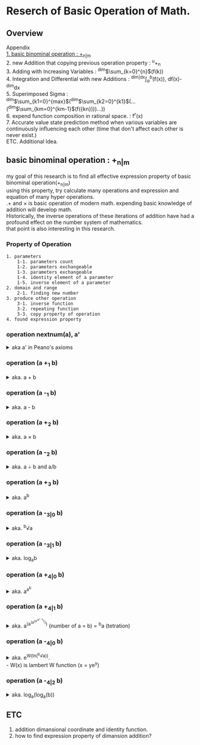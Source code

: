 # Reserch of Basic Operation of Math.

## Overview
Appendix   
    [1. basic binominal operation : +<sub>n|m</sub>](#basic-binominal-operation--nm)   
    2. new Addition that copying previous operation property : <sup>u</sup>+<sub>n</sub>  
    3. Adding with Increasing Variables : <sup>dim</sup>$\sum_{k=0}^{n}$(f(k))   
    4. Integration and Differential with new Additions : <sup>dim|dx</sup>$\int_a^b$(f(x)), df(x)-<sup>dim</sup>dx   
    5. Superimposed Sigma : <sup>dim</sup>$\sum_{k1=0}^{max}$(<sup>dim</sup>$\sum_{k2=0}^{k1}$(...(<sup>dim</sup>$\sum_{km=0}^{km-1}$(f({kn})))...))   
    6. expend function composition in rational space. : f<sup>r</sup>(x)    
    7. Accurate value state prediction method when various variables are continuously influencing each other (time that don't affect each other is never exist.)   
    ETC. Additional Idea.    

## basic binominal operation : +<sub>n|m</sub>

my goal of this research is to find all effective expression property of basic binominal operation(+<sub>n|m</sub>)   
using this property, try calculate many operations and expression and equation of many hyper operations.   
.+ and × is basic operation of modern math. expending basic knowledge of addition will develop math.     
Historically, the inverse operations of these iterations of addition have had a profound effect on the number system of mathematics.    
that point is also interesting in this research.

### Property of Operation
    1. parameters
        1-1. parameters count
        1-2. parameters exchangeable
        1-3. parameters exchangeable
        1-4. identity element of a parameter
        1-5. inverse element of a parameter
    2. domain and range
        2-1. finding new number
    3. produce other operation
        3-1. inverse function
        3-2. repeating function
        3-3. copy property of operation
    4. found expression property
   

### operation nextnum(a), a'
<details><summary>aka a' in Peano's axioms</summary>

1. parameter
param count = 1      
stackable = true      
2. domain and range : natural number (positive integer)   
3. produce other operation   
repeating function : [+<sub>1</sub>](#operation-a-1-b) defined by [a + b = a_ꭢR<sup>b</sup>[']]   
</details>


### operation (a +<sub>1</sub> b)   
<details><summary>aka. a + b</summary>

1. parameter
param count = 2   
exchangeable = true   
stackable = true   
identity element = 0   
inverse element : b = 0 -<sub>1</sub> a = -a   
2. domain and range : 0 and natural number (unsigned integer)
3. produce other operation   
inverse function : [-<sub>1</sub>](#operation-a--1-b)   
repeating function : [+<sub>2</sub>](#operation-a-2-b) defined by [a +<sub>2</sub> b = ꭢR<sup>b</sup>[+ a]]   
</details>

### operation (a -<sub>1</sub> b)   
<details><summary>aka. a - b</summary>
   
1. parameter
param count = 2   
exchangeable = false   
stackable = false   
identity element = 0   
inverse element : b = a   
2. domain and range : integer   
find new number : negative integer
    - produce by [B - S = -(B-S)] {B > S}
3. produce other operation   
</details>

### operation (a +<sub>2</sub> b)   
<details><summary>aka. a × b</summary>

1. parameter
param count = 2   
exchangeable = true   
stackable = true   
identity element = 1   
inverse element : b = 1 -<sub>2</sub> a = 1/a   
2. domain and range : integer
3. produce other operation   
inverse function : [-<sub>2</sub>](#operation-a--2-b)   
repeating function : [+<sub>3</sub>](#operation-a-3-b) defined by [a +<sub>2</sub> b = 1_ꭢR<sup>b</sup>[* a]]   
</details>

### operation (a -<sub>2</sub> b)   
<details><summary>aka. a ÷ b and a/b</summary>

1. parameter
param count = 2   
exchangeable = false   
stackable = false   
identity element = 1   
inverse element : b = a   
2. domain and range : rational number   
find new number : rational number that exist in between n and n+1.
3. produce other operation   
</details>

### operation (a +<sub>3</sub> b)   
<details><summary>aka. a<sup>b</sup></summary>

1. parameter
param count = 2   
exchangeable = false   
stackable = false   
identity element of a : b = 1   
inverse element of a : b = 0   
identity element of b : a = <sup>b</sup>√b = b<sup>1/b</sup>   
inverse element of b : a = <sup>b</sup>√<sup>b</sup>√b = b<sup>1/b<sup>2</sup></sup>   
2. domain and range : integer
3. produce other operation   
inverse function of a : [-<sub>3|0</sub>](#operation-a--30-b)   
inverse function of b : [-<sub>3|1</sub>](#operation-a--31-b)   
repeating function of a : [+<sub>4|0</sub>](#operation-a-40-b) defined by [a +<sub>4|0</sub> b = ꭢR<sup>b</sup>[(]_<sup>a</sup>√a_ꭢR<sup>b</sup>[) +<sub>3</sub> a]]   
repeating function of b : +<sub>4|1</sub> defined by [a +<sub>4|1</sub> b = ꭢR<sup>b</sup>[a +<sub>3</sub> (]_1_ꭢR<sup>b</sup>[)]
</details>

### operation (a -<sub>3|0</sub> b)   
<details><summary>aka. <sup>b</sup>√a</summary>

1. parameter
param count = 2   
exchangeable = false   
stackable = false   
identity element of a : b = 1   
inverse element of a : b = countable infinity   
identity element of b : a = b +<sub>3</sub> b = b<sup>b</sup>    
inverse element of b : a = (b +<sub>3</sub> b) +<sub>3</sub> b = (b<sup>b</sup>)<sup>b</sup> = b<sup>b<sup>2</sup></sup> = b +<sub>4|0</sub> 3   
2. domain and range : complex number   
find new number : irrational number and imaginary number   
3. produce other operation   
</details>

### operation (a -<sub>3|1</sub> b)   
<details><summary>aka. log<sub>a</sub>b</summary>

1. parameter
param count = 2   
exchangeable = false   
stackable = false   
identity element of a : b = a +<sub>3</sub> a = a<sup>a</sup>   
inverse element of a : b = a +<sub>3</sub> (a +<sub>3</sub> a) = a +<sub>4|1</sub> 3   
identity element of b : a = b -<sub>3|0</sub> b = b<sup>1/b</sup> = <sup>b</sup>√b   
inverse element of b : a = b -<sub>3|0</sub> (b -<sub>3|0</sub> b)   
2. domain and range : rational number   
3. produce other operation   
</details>

### operation (a +<sub>4|0</sub> b)   
<details><summary>aka. a<sup>a<sup>b</sup></sup></summary>

1. parameter
param count = 2   
exchangeable = false   
stackable = false   
identity element of a : b = 0   
inverse element of a : b = log<sub>a</sub>-(countable infinity)   
identity element of b : a = b -<sub>4|0</sub> b   
inverse element of b : a = (b -<sub>4|0</sub> b) -<sub>4|0</sub> b   
2. domain and range : integer
3. produce other operation   
inverse function of a : [-<sub>4|0</sub>](#operation-a--40-b)   
inverse function of b : [-<sub>4|2</sub>]()   
repeating function of a : +<sub>5|0</sub> defined by [a +<sub>5|0</sub> b = ꭢR<sup>b</sup>[(]_(a -<sub>4|0</sub> a)_ꭢR<sup>b</sup>[) +<sub>4|0</sub> a]]   
repeating function of b : +<sub>5|2</sub> defined by [a +<sub>5|2</sub> b = ꭢR<sup>b</sup>[a +<sub>4|0</sub> (]_0_ꭢR<sup>b</sup>[)]
4. found expression property   
    1. a +<sub>4|0</sub> b = a +<sub>3</sub> (a +<sub>3</sub> b)   
    2. (a +<sub>4|0</sub> b) +<sub>3</sub> (a +<sub>3</sub> c) = a +<sub>3</sub> ( a +<sub>3</sub> (b +<sub>1</sub> c ) )   
    3. (a +<sub>4|0</sub> b) +<sub>2</sub> (a +<sub>4|0</sub> c) = a +<sub>3</sub> ((a +<sub>3</sub> b) +<sub>1</sub> (a +<sub>3</sub> c))   
    4. (a +<sub>4|0</sub> b) +<sub>4|0</sub> c = (a +<sub>3</sub> c) +<sub>2</sub> (a +<sub>4|0</sub> (b +<sub>1</sub> (a +<sub>3</sub> b)))   
</details>

### operation (a +<sub>4|1</sub> b)   
<details><summary>aka. a<sup>(a<sup>(a<sup>(a<sup>(a<sup>(...)</sup>)</sup>)</sup>)</sup>)</sup> (number of a = b) = <sup>b</sup>a (tetration)</summary>

1. parameter
param count = 2   
exchangeable = false   
stackable = false   
identity element of a : b = a -<sub>4|3</sub> a = 1   
inverse element of a : b = a -<sub>4|3</sub> 1  
identity element of b : a = b -<sub>4|1</sub> b   
inverse element of b : a = (b -<sub>4|1</sub> b) -<sub>4|1</sub> b   
2. domain and range : integer
3. produce other operation   
inverse function of a : [-<sub>4|1</sub>]()   
inverse function of b : [-<sub>4|3</sub>]()   
repeating function of a : +<sub>5|1</sub> defined by [a +<sub>5|1</sub> b = ꭢR<sup>b</sup>[(]_(a -<sub>4|1</sub> a)_ꭢR<sup>b</sup>[) +<sub>4|1</sub> a]]   
repeating function of b : +<sub>5|3</sub> defined by [a +<sub>5|3</sub> b = ꭢR<sup>b</sup>[a +<sub>4|1</sub> (]_1_ꭢR<sup>b</sup>[)]
4. found expression property   
    1. a +<sub>4|1</sub> (2n+1) = a +<sub>5|2</sub> n   
</details>

### operation (a -<sub>4|0</sub> b)   
<details><summary>aka. e<sup>W(ln(<sup>b</sup>√a))</sup>. <br>- W(x) is lambert W function (x = ye<sup>y</sup>)</summary>

<br> W(x) = $\sum_{n=1}^{∞}$(((-n)<sup>n-1</sup> / n!) * x<sup>n</sup>)   
1: parameter
param count = 2   
exchangeable = false   
stackable = false   
<details><summary>identity element of a : b = 1/a</summary>

a -<sub>4|0</sub> b = a = e<sup>W(ln(<sup>b</sup>√a))</sup>   
W<sup>-1</sup>(x) = xe<sup>x</sup>.   
ln(<sup>b</sup>√a) = (ln a)e<sup>ln a</sup> = a(ln a)   
<sup>b</sup>√a = a<sup>1/b</sup> = e<sup>a(ln a)</sup> = a<sup>a</sup>
1/b = a
b = 1/a
</details>   

<details><summary>inverse element of a : b = -a </summary>

a -<sub>4|0</sub> b = 1/a = e<sup>W(ln(<sup>b</sup>√a))</sup>   
W<sup>-1</sup>(x) = xe<sup>x</sup>.   
ln(<sup>b</sup>√a) = (ln 1/a)e<sup>ln 1/a</sup> = (1/a)*(ln 1/a)   
<sup>b</sup>√a = a<sup>1/b</sup> = e<sup>(1/a)(ln 1/a)</sup> = (1/a)<sup>(1/a)</sup>
1/b = log<sub>a</sub>((1/a)<sup>(1/a)</sup>)
b = 1 / (-1/a) = -a
</details>   

<details><summary>identity element of b : a = b<sup>2b</sup></summary>   

a -<sub>4|0</sub> b = b = e<sup>W(ln(<sup>b</sup>√a))</sup>   
W<sup>-1</sup>(x) = xe<sup>x</sup>.   
ln(<sup>b</sup>√a) = (ln b)e<sup>ln b</sup> = b(ln b)   
<sup>b</sup>√a = a<sup>1/b</sup> = e<sup>b(ln b)</sup> = b<sup>b</sup>
a =  (b<sup>b</sup>)<sub>b</sub> = b<sup>2b</sup>
</details>   

<details><summary>inverse element of b : a = b<sup>2b<sup>2b+2</sup></sup></summary>

a -<sub>4|0</sub> b = b<sup>2b</sup> = e<sup>W(ln(<sup>b</sup>√a))</sup>   
W<sup>-1</sup>(x) = xe<sup>x</sup>.   
ln(<sup>b</sup>√a) = (2bln b)e<sup>2bln b</sup> = 2blnb * b<sup>2b</sup>   
<sup>b</sup>√a = (b<sup>2b</sup>)(<sup>b<sup>2b</sup></sup>)   
a =  b<sup>2b<sup>2b+2</sup></sup>   
</details> 
2: domain and range : integer
3: produce other operation   
4: found expression property     
</details>

### operation (a -<sub>4|2</sub> b)   
<details><summary>aka. log<sub>a</sub>(log<sub>a</sub>(b))</summary>

1: parameter
param count = 2   
exchangeable = false   
stackable = false   
<details><summary>identity element of a : b = ?</summary>

expr
</details>   

<details><summary>inverse element of a : b = ? </summary>

expr
</details>   

<details><summary>identity element of b : a = ?</summary>   

expr
</details>   

<details><summary>inverse element of b : a = ?</summary>

expr 
</details> 
2: domain and range : integer
3: produce other operation   
4: found expression property     
</details>

## ETC
1. addition dimansional coordinate and identity function.
2. how to find expression property of dimansion addition?